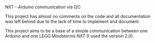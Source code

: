 
NXT - Arduino communication via I2C

This project has almost no comments on the code and all documentation was left behind due to the lack of time to implement and document.

This project aims to be a base of a simple communication between one Arduino and one LEGO Mindstorms NXT (I used the version 2.0).
